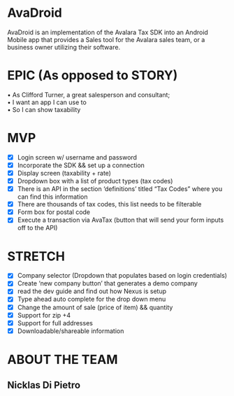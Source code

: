 # AvaDroid

AvaDroid is an implementation of the Avalara Tax SDK into an Android Mobile app that provides a Sales tool for the Avalara sales team, or a business owner utilizing their software.

  # EPIC (As opposed to STORY)
  •    As Clifford Turner, a great salesperson and consultant;  
  •    I want an app I can use to  
  •    So I can show taxability 

   # MVP
  - [x]  Login screen w/ username and password  
  - [x] Incorporate the SDK && set up a connection  
  - [x] Display screen (taxability + rate)  
  - [x] Dropdown box with a list of product types (tax codes)   
  - [x] There is an API in the section ‘definitions’ titled “Tax Codes” where you can find this information  
  - [x] There are thousands of tax codes, this list needs to be filterable   
  - [x] Form box for postal code  
  - [x] Execute a transaction via AvaTax (button that will send your form inputs off to the API)    

  # STRETCH
  - [x]  Company selector (Dropdown that populates based on login credentials)  
  - [x]  Create ‘new company button’ that generates a demo company  
  - [x]  read the dev guide and find out how Nexus is setup  
  - [x]  Type ahead auto complete for the drop down menu  
  - [x]  Change the amount of sale (price of item) && quantity  
  - [x]  Support for zip +4  
  - [x]  Support for full addresses  
  - [x]  Downloadable/shareable information  
  
  # ABOUT THE TEAM
  
  ## Nicklas Di Pietro
  
